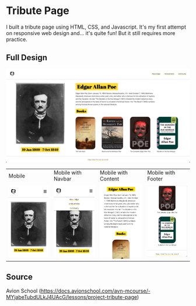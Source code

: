 # Tribute Page

I built a tribute page using HTML, CSS, and Javascript. It's my first attempt on responsive web design and... it's quite fun! But it still requires more practice.

## Full Design

![full_design](./assets/full_design.png)

 <table>
  <tr>
    <td>Mobile</td>
     <td>Mobile with Navbar</td>
     <td>Mobile with Content</td>
     <td>Mobile with Footer</td>
  </tr>
  <tr>
    <td><img src="assets/mobile.png"></td>
    <td><img src="assets/mobile_with_navbar.png"></td>
    <td><img src="assets/mobile_with_content.png"></td>
    <td><img src="assets/mobile_with_footer.png"></td>
  </tr>
 </table>

## Source

Avion School (https://docs.avionschool.com/avn-mcourse/-MYjabeTubdULkJ4UAcG/lessons/project-tribute-page)
